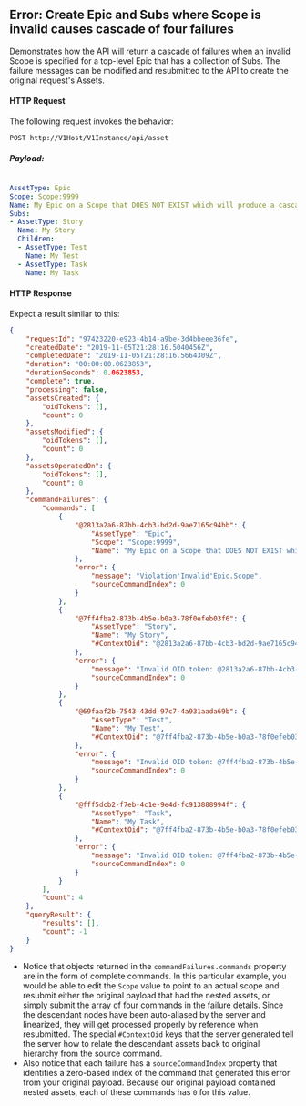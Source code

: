 ## Error: Create Epic and Subs where Scope is invalid causes cascade of four failures

Demonstrates how the API will return a cascade of failures when an invalid Scope is specified for a top-level Epic that has a collection of Subs. The failure messages can be modified and resubmitted to the API to create the original request's Assets.




#### HTTP Request 

The following request invokes the behavior:

`POST http://V1Host/V1Instance/api/asset`

##### Payload:
```yaml

AssetType: Epic
Scope: Scope:9999
Name: My Epic on a Scope that DOES NOT EXIST which will produce a cascade of four failures!
Subs:
- AssetType: Story
  Name: My Story
  Children:
  - AssetType: Test
    Name: My Test
  - AssetType: Task
    Name: My Task

```

#### HTTP Response 

Expect a result similar to this:

```json
{
	"requestId": "97423220-e923-4b14-a9be-3d4bbeee36fe",
	"createdDate": "2019-11-05T21:28:16.5040456Z",
	"completedDate": "2019-11-05T21:28:16.5664309Z",
	"duration": "00:00:00.0623853",
	"durationSeconds": 0.0623853,
	"complete": true,
	"processing": false,
	"assetsCreated": {
		"oidTokens": [],
		"count": 0
	},
	"assetsModified": {
		"oidTokens": [],
		"count": 0
	},
	"assetsOperatedOn": {
		"oidTokens": [],
		"count": 0
	},
	"commandFailures": {
		"commands": [
			{
				"@2813a2a6-87bb-4cb3-bd2d-9ae7165c94bb": {
					"AssetType": "Epic",
					"Scope": "Scope:9999",
					"Name": "My Epic on a Scope that DOES NOT EXIST which will produce a cascade of four failures!"
				},
				"error": {
					"message": "Violation'Invalid'Epic.Scope",
					"sourceCommandIndex": 0
				}
			},
			{
				"@7ff4fba2-873b-4b5e-b0a3-78f0efeb03f6": {
					"AssetType": "Story",
					"Name": "My Story",
					"#ContextOid": "@2813a2a6-87bb-4cb3-bd2d-9ae7165c94bb"
				},
				"error": {
					"message": "Invalid OID token: @2813a2a6-87bb-4cb3-bd2d-9ae7165c94bb",
					"sourceCommandIndex": 0
				}
			},
			{
				"@69faaf2b-7543-43dd-97c7-4a931aada69b": {
					"AssetType": "Test",
					"Name": "My Test",
					"#ContextOid": "@7ff4fba2-873b-4b5e-b0a3-78f0efeb03f6"
				},
				"error": {
					"message": "Invalid OID token: @7ff4fba2-873b-4b5e-b0a3-78f0efeb03f6",
					"sourceCommandIndex": 0
				}
			},
			{
				"@fff5dcb2-f7eb-4c1e-9e4d-fc913888994f": {
					"AssetType": "Task",
					"Name": "My Task",
					"#ContextOid": "@7ff4fba2-873b-4b5e-b0a3-78f0efeb03f6"
				},
				"error": {
					"message": "Invalid OID token: @7ff4fba2-873b-4b5e-b0a3-78f0efeb03f6",
					"sourceCommandIndex": 0
				}
			}
		],
		"count": 4
	},
	"queryResult": {
		"results": [],
		"count": -1
	}
}
```

* Notice that objects returned in the `commandFailures.commands` property are in the form of complete commands. In this particular example, you would be able to edit the `Scope` value to point to an actual scope and resubmit either the original payload that had the nested assets, or simply submit the array of four commands in the failure details. Since the descendant nodes have been auto-aliased by the server and linearized, they will get processed properly by reference when resubmitted. The special `#ContextOid` keys that the server generated tell the server how to relate the descendant assets back to original hierarchy from the source command.
* Also notice that each failure has a `sourceCommandIndex` property that identifies a zero-based index of the command that generated this error from your original payload. Because our original payload contained nested assets, each of these commands has `0` for this value.

